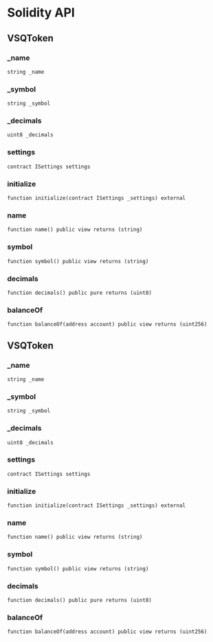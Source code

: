 # Solidity API

## VSQToken

### _name

```solidity
string _name
```

### _symbol

```solidity
string _symbol
```

### _decimals

```solidity
uint8 _decimals
```

### settings

```solidity
contract ISettings settings
```

### initialize

```solidity
function initialize(contract ISettings _settings) external
```

### name

```solidity
function name() public view returns (string)
```

### symbol

```solidity
function symbol() public view returns (string)
```

### decimals

```solidity
function decimals() public pure returns (uint8)
```

### balanceOf

```solidity
function balanceOf(address account) public view returns (uint256)
```

## VSQToken

### _name

```solidity
string _name
```

### _symbol

```solidity
string _symbol
```

### _decimals

```solidity
uint8 _decimals
```

### settings

```solidity
contract ISettings settings
```

### initialize

```solidity
function initialize(contract ISettings _settings) external
```

### name

```solidity
function name() public view returns (string)
```

### symbol

```solidity
function symbol() public view returns (string)
```

### decimals

```solidity
function decimals() public pure returns (uint8)
```

### balanceOf

```solidity
function balanceOf(address account) public view returns (uint256)
```

